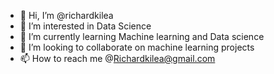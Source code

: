 - 👋 Hi, I’m @richardkilea
- 👀 I’m interested in Data Science
- 🌱 I’m currently learning Machine learning and Data science
- 💞️ I’m looking to collaborate on machine learning projects
- 📫 How to reach me @Richardkilea@gmail.com

<!---
richardkilea/richardkilea is a ✨ special ✨ repository because its `README.md` (this file) appears on your GitHub profile.
You can click the Preview link to take a look at your changes.
--->
